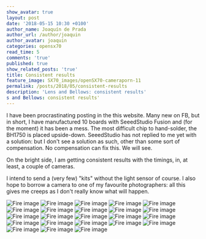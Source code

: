 ```yaml
---
show_avatar: true
layout: post
date: '2018-05-15 10:30 +0100'
author_name: Joaquín de Prada
author_url: /author/joaquin
author_avatar: joaquin
categories: opensx70
read_time: 5
comments: 'true'
published: true
show_related_posts: 'true'
title: Consistent results
feature_image: SX70_images/openSX70-cameraporn-11
permalink: /posts/2018/05/consistent-results
description: 'Lens and Bellows: consistent results'
s and Bellows: consistent results'
---
```


I have been procrastinating posting in the this website. Many new on FB, but in short, I have manufactured 10 boards with SeeedStudio Fusion and (for the moment) it has been a mess. The most difficult chip to hand-solder, the BH1750 is placed upside-down. SeeedStudio has not replied to me yet with a solution: but I don't see a solution as such, other than some sort of compensation. No compensation can fix this. We will see.

On the bright side, I am getting consistent results with the timings, in, at least, a couple of cameras.

I intend to send a (very few) "kits" without the light sensor of course. I also hope to borrow a camera to one of my favourite photographers: all this gives me creeps as I don't really know what will happen.




![Fire image]({{site.url}}/{{site.baseurl}}img/2018/05/opensx70-consistent-results-1.jpg)
![Fire image]({{site.url}}/{{site.baseurl}}img/2018/05/opensx70-consistent-results-2.jpg)
![Fire image]({{site.url}}/{{site.baseurl}}img/2018/05/opensx70-consistent-results-3.jpg)
![Fire image]({{site.url}}/{{site.baseurl}}img/2018/05/opensx70-consistent-results-4.jpg)
![Fire image]({{site.url}}/{{site.baseurl}}img/2018/05/opensx70-consistent-results-5.jpg)
![Fire image]({{site.url}}/{{site.baseurl}}img/2018/05/opensx70-consistent-results-6.jpg)
![Fire image]({{site.url}}/{{site.baseurl}}img/2018/05/opensx70-consistent-results-7.jpg)
![Fire image]({{site.url}}/{{site.baseurl}}img/2018/05/opensx70-consistent-results-8.jpg)
![Fire image]({{site.url}}/{{site.baseurl}}img/2018/05/opensx70-consistent-results-9.jpg)
![Fire image]({{site.url}}/{{site.baseurl}}img/2018/05/opensx70-consistent-results-10.jpg)
![Fire image]({{site.url}}/{{site.baseurl}}img/2018/05/opensx70-consistent-results-11.jpg)
![Fire image]({{site.url}}/{{site.baseurl}}img/2018/05/opensx70-consistent-results-12.jpg)
![Fire image]({{site.url}}/{{site.baseurl}}img/2018/05/opensx70-consistent-results-13.jpg)
![Fire image]({{site.url}}/{{site.baseurl}}img/2018/05/opensx70-consistent-results-14.jpg)
![Fire image]({{site.url}}/{{site.baseurl}}img/2018/05/opensx70-consistent-results-15.jpg)
![Fire image]({{site.url}}/{{site.baseurl}}img/2018/05/opensx70-consistent-results-16.jpg)
![Fire image]({{site.url}}/{{site.baseurl}}img/2018/05/opensx70-consistent-results-17.jpg)
![Fire image]({{site.url}}/{{site.baseurl}}img/2018/05/opensx70-consistent-results-18.jpg)
![Fire image]({{site.url}}/{{site.baseurl}}img/2018/05/opensx70-consistent-results-19.jpg)
![Fire image]({{site.url}}/{{site.baseurl}}img/2018/05/opensx70-consistent-results-20.jpg)
![Fire image]({{site.url}}/{{site.baseurl}}img/2018/05/opensx70-consistent-results-21.jpg)
![Fire image]({{site.url}}/{{site.baseurl}}img/2018/05/opensx70-consistent-results-22.jpg)
![Fire image]({{site.url}}/{{site.baseurl}}img/2018/05/opensx70-consistent-results-23.jpg)
